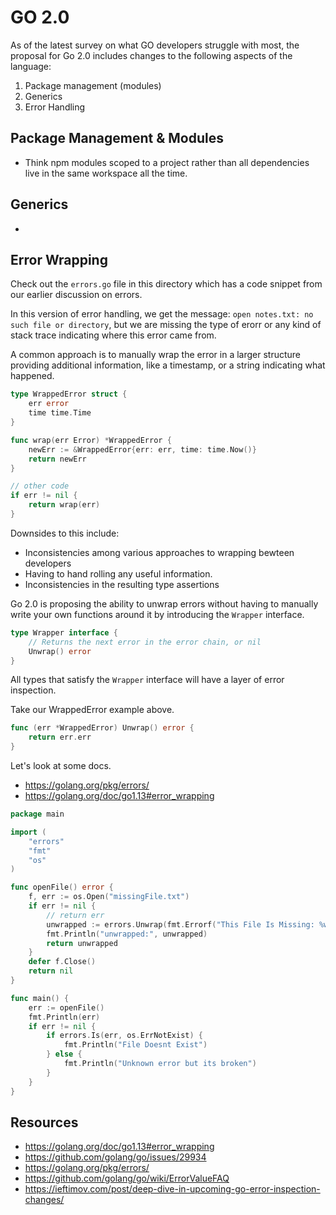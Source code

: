 # GO 2.0

As of the latest survey on what GO developers struggle with most, the proposal for Go 2.0 includes changes to the following aspects of the language:

1. Package management (modules)
2. Generics
3. Error Handling

## Package Management & Modules 
- Think npm modules scoped to a project rather than all dependencies live in the same workspace all the time.

## Generics
- 

##  Error Wrapping

Check out the `errors.go` file in this directory which has a code snippet from our earlier discussion on errors. 

In this version of error handling, we get the message: 
`open notes.txt: no such file or directory`, but we are missing the type of erorr or any kind of stack trace indicating where this error came from. 

A common approach is to manually wrap the error in a larger structure providing additional information, like a timestamp, or a string indicating what happened. 

```go
type WrappedError struct {
    err error
    time time.Time
}

func wrap(err Error) *WrappedError {
    newErr := &WrappedError{err: err, time: time.Now()}
    return newErr
}

// other code 
if err != nil {
    return wrap(err)
}
```

Downsides to this include:
- Inconsistencies among various approaches to wrapping bewteen developers
- Having to hand rolling any useful information.
- Inconsistencies in the resulting type assertions

Go 2.0 is proposing the ability to unwrap errors without having to manually write your own functions around it by introducing the `Wrapper` interface.

```go
type Wrapper interface {
    // Returns the next error in the error chain, or nil
    Unwrap() error
}
```

All types that satisfy the `Wrapper` interface will have a layer of error inspection.

Take our WrappedError example above. 

```go
func (err *WrappedError) Unwrap() error {
    return err.err
}
```

Let's look at some docs.

- https://golang.org/pkg/errors/
- https://golang.org/doc/go1.13#error_wrapping

```go
package main

import (
	"errors"
	"fmt"
	"os"
)

func openFile() error {
	f, err := os.Open("missingFile.txt")
	if err != nil {
		// return err
		unwrapped := errors.Unwrap(fmt.Errorf("This File Is Missing: %w", err))
		fmt.Println("unwrapped:", unwrapped)
		return unwrapped
	}
	defer f.Close()
	return nil
}

func main() {
	err := openFile()
	fmt.Println(err)
	if err != nil {
		if errors.Is(err, os.ErrNotExist) {
			fmt.Println("File Doesnt Exist")
		} else {
			fmt.Println("Unknown error but its broken")
		}
	}
}
```

## Resources
- https://golang.org/doc/go1.13#error_wrapping
- https://github.com/golang/go/issues/29934
- https://golang.org/pkg/errors/
- https://github.com/golang/go/wiki/ErrorValueFAQ
- https://ieftimov.com/post/deep-dive-in-upcoming-go-error-inspection-changes/

